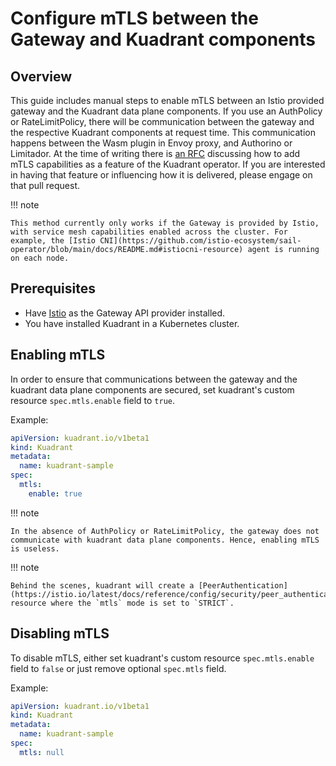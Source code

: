 # Configure mTLS between the Gateway and Kuadrant components

## Overview

This guide includes manual steps to enable mTLS between an Istio provided gateway and the Kuadrant data plane components.
If you use an AuthPolicy or RateLimitPolicy, there will be communication between the gateway and the respective Kuadrant components at request time. This communication happens between the Wasm plugin in Envoy proxy, and Authorino or Limitador.
At the time of writing there is [an RFC](https://github.com/Kuadrant/architecture/pull/110) discussing how to add mTLS capabilities as a feature of the Kuadrant operator. If you are interested in having that feature or influencing how it is delivered, please engage on that pull request.


!!! note

    This method currently only works if the Gateway is provided by Istio, with service mesh capabilities enabled across the cluster. For example, the [Istio CNI](https://github.com/istio-ecosystem/sail-operator/blob/main/docs/README.md#istiocni-resource) agent is running on each node.

## Prerequisites

- Have [Istio](https://istio.io/) as the Gateway API provider installed.
- You have installed Kuadrant in a Kubernetes cluster.

## Enabling mTLS

In order to ensure that communications between the gateway and the kuadrant data plane components are secured,
set kuadrant's custom resource `spec.mtls.enable` field to `true`.

Example:

```yaml
apiVersion: kuadrant.io/v1beta1
kind: Kuadrant
metadata:
  name: kuadrant-sample
spec:
  mtls:
    enable: true
```

!!! note

    In the absence of AuthPolicy or RateLimitPolicy, the gateway does not communicate with kuadrant data plane components. Hence, enabling mTLS is useless.

!!! note

    Behind the scenes, kuadrant will create a [PeerAuthentication](https://istio.io/latest/docs/reference/config/security/peer_authentication/) resource where the `mtls` mode is set to `STRICT`.

## Disabling mTLS

To disable mTLS, either set kuadrant's custom resource `spec.mtls.enable` field to `false` or just remove optional `spec.mtls` field.

Example:

```yaml
apiVersion: kuadrant.io/v1beta1
kind: Kuadrant
metadata:
  name: kuadrant-sample
spec:
  mtls: null
```
